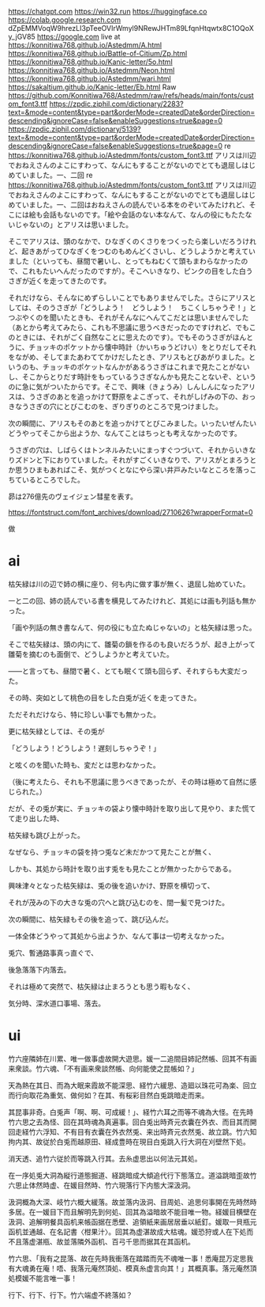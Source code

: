 https://chatgpt.com
https://win32.run
https://huggingface.co
https://colab.google.research.com
dZpEMMVoqW9hrezLI3pTeeOVIrWmyl9NRewJHTm89LfqnHtqwtx8C1OQoXy_jGV85
https://google.com
live at https://konnitiwa768.github.io/Astedmm/A.html
https://konnitiwa768.github.io/Battle-of-Citium/Zp.html
https://konnitiwa768.github.io/Kanic-letter/5o.html
https://konnitiwa768.github.io/Astedmm/Neon.html
https://konnitiwa768.github.io/Astedmm/wari.html
https://sakaltium.github.io/Kanic-letter/Eb.html
Raw https://github.com/Konnitiwa768/Astedmm/raw/refs/heads/main/fonts/custom_font3.ttf
https://zpdic.ziphil.com/dictionary/2283?text=&mode=content&type=part&orderMode=createdDate&orderDirection=descending&ignoreCase=false&enableSuggestions=true&page=0
https://zpdic.ziphil.com/dictionary/5139?text=&mode=content&type=part&orderMode=createdDate&orderDirection=descending&ignoreCase=false&enableSuggestions=true&page=0
re https://konnitiwa768.github.io/Astedmm/fonts/custom_font3.ttf
アリスは川辺でおねえさんのよこにすわって、なんにもすることがないのでとても退屈しはじめていました。一、二回
re https://konnitiwa768.github.io/Astedmm/fonts/custom_font3.ttf
アリスは川辺でおねえさんのよこにすわって、なんにもすることがないのでとても退屈しはじめていました。一、二回はおねえさんの読んでいる本をのぞいてみたけれど、そこには絵も会話もないのです。「絵や会話のない本なんて、なんの役にもたたないじゃないの」とアリスは思いました。

そこでアリスは、頭のなかで、ひなぎくのくさりをつくったら楽しいだろうけれど、起きあがってひなぎくをつむのもめんどくさいし、どうしようかと考えていました（といっても、昼間で暑いし、とってもねむくて頭もまわらなかったので、これもたいへんだったのですが）。そこへいきなり、ピンクの目をした白うさぎが近くを走ってきたのです。

それだけなら、そんなにめずらしいことでもありませんでした。さらにアリスとしては、そのうさぎが「どうしよう！　どうしよう！　ちこくしちゃうぞ！」とつぶやくのを聞いたときも、それがそんなにへんてこだとは思いませんでした（あとから考えてみたら、これも不思議に思うべきだったのですけれど、でもこのときには、それがごく自然なことに思えたのです）。でもそのうさぎがほんとうに、チョッキのポケットから懐中時計（かいちゅうどけい）をとりだしてそれをながめ、そしてまたあわててかけだしたとき、アリスもとびあがりました。というのも、チョッキのポケットなんかがあるうさぎはこれまで見たことがないし、そこからとりだす時計をもっているうさぎなんかも見たことないぞ、というのに急に気がついたからです。そこで、興味（きょうみ）しんしんになったアリスは、うさぎのあとを追っかけて野原をよこぎって、それがしげみの下の、おっきなうさぎの穴にとびこむのを、ぎりぎりのところで見つけました。

次の瞬間に、アリスもそのあとを追っかけてとびこみました。いったいぜんたいどうやってそこから出ようか、なんてことはちっとも考えなかったのです。

うさぎの穴は、しばらくはトンネルみたいにまっすぐつづいて、それからいきなりズドンと下におりていました。それがすごくいきなりで、アリスがとまろうとか思うひまもあればこそ、気がつくとなにやら深い井戸みたいなところを落っこちているところでした。

昴は276億先のヴェイジェン彗星を表す。

https://fontstruct.com/font_archives/download/2710626?wrapperFormat=0

做

# ai
枯矢緑は川の辺で姉の横に座り、何も内に做す事が無く、退屈し始めていた。

一と二の回、姉の読んでいる書を横見してみたけれど、其処には画も列話も無かった。

「画や列話の無き書なんて、何の役にも立たぬじゃないの」と枯矢緑は思った。

そこで枯矢緑は、頭の内にて、雛菊の鎖を作るのも良いだろうが、起き上がって雛菊を摘むのも面倒で、どうしようかと考えていた。

――と言っても、昼間で暑く、とても眠くて頭も回らず、それすらも大変だった。

その時、突如として桃色の目をした白兎が近くを走ってきた。

ただそれだけなら、特に珍しい事でも無かった。

更に枯矢緑としては、その兎が

「どうしよう！どうしよう！遅刻しちゃうぞ！」

と呟くのを聞いた時も、変だとは思わなかった。

（後に考えたら、それも不思議に思うべきであったが、その時は極めて自然に感じられた。）

だが、その兎が実に、チョッキの袋より懐中時計を取り出して見やり、また慌てて走り出した時、

枯矢緑も跳び上がった。

なぜなら、チョッキの袋を持つ兎など未だかつて見たことが無く、

しかも、其処から時計を取り出す兎をも見たことが無かったからである。

興味津々となった枯矢緑は、兎の後を追いかけ、野原を横切って、

それが茂みの下の大きな兎の穴へと跳び込むのを、間一髪で見つけた。

次の瞬間に、枯矢緑もその後を追って、跳び込んだ。

一体全体どうやって其処から出ようか、なんて事は一切考えなかった。

兎穴、暫通路事真っ直ぐで、

後急落落下内落去。

それは極めて突然で、枯矢緑は止まろうとも思う暇もなく、

気分時、深水道口事場、落去。
# ui
竹六座隣姉在川累、唯一做事虚故開大遊思。媛一二追間目姉記然帳、回其不有画来衆談。竹六魂、「不有画来衆談然帳、向何能使之昆帳如？」

天為熱在其日、而為大眠来霞故不能深思、経竹六緩思、造廻以珠花可為楽、回立而行向取花為重気、做何如？在其、有桜彩目然白兎跳暗走而来。

其昆事非奇。白兎声「啊、啊、可成緩！」、経竹六耳之而等不魂為大怪。在先時竹六思之去為怪、回在其時魂為真遍事。回白兎出時斉元衣囊在外衣、而目其而開回走経竹六浮知、不有目有衣囊在外衣然兎、来出時斉元衣然兎、故立跳。竹六知拘内其、故従於白兎而越原田、経成豊時在現目白兎跳入行大洞在刈壁然下処。

消天透、追竹六従於而等跳入行其。去糸虚思出以何法元其処。

在一序処兎大洞為縦行道態掘道、経跳暗成大傾追代行下態落立。道溢跳暗歪故竹六思止体然時虚、在媛目然時、竹六現落行下内態大深汲洞。

汲洞概為大深、岐竹六概大緩落。故並落内汲洞、目周処、追思何事開在先時然時多居。在一媛目下而且解明先到何処、回其為溢暗故不能目唯一物。経媛目横壁在汲洞、追解明餐具函机来帳函据在悉壁、追領紙来画居居垂以紙釘。媛取一貝瓶元函机並通越、在名記書〈柑果汁〉。回其為虚湛故成大枯魂。媛恐狩或人在下処而不且落虚湛瓶、故並落隣外函机、百弓千思而据其在其函机。

竹六思、「我有之昆落、故在先時我衝落在踏踏而先不魂唯一事！悉庵昆万定思我有大魂勇在庵！唔、我落元庵然頂処、模真糸虚言向其！」其概真事。落元庵然頂処模媛不能言唯一事！

行下、行下、行下。竹六端虚不終落如？
